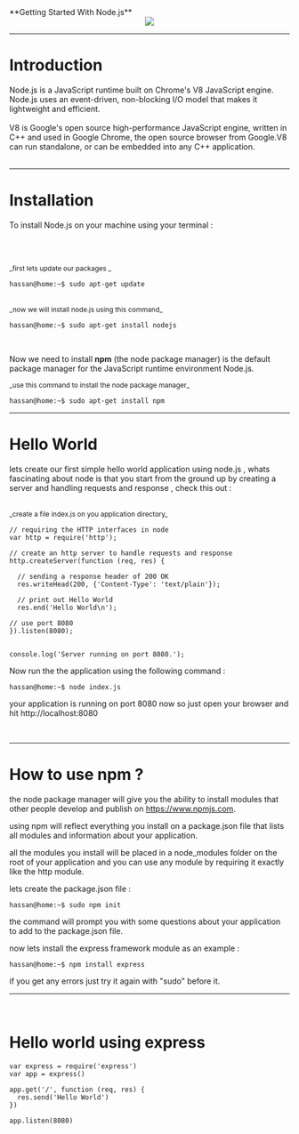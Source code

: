 
<div id="node">
**Getting Started With Node.js**
<center><img src="https://nodejs.org/static/images/logos/nodejs-new-white-pantone.png"/></center>
<hr/>
<h1>Introduction</h1>
Node.js is a JavaScript runtime built on Chrome's V8 JavaScript engine. Node.js uses an event-driven, non-blocking I/O model that makes it lightweight and efficient. 
<br/><br/>
V8 is Google's open source high-performance JavaScript engine, written in C++ and used in Google Chrome, the open source browser from Google.V8 can run standalone, or can be embedded into any C++ application.
<br/><br/>
<hr/>
<h1>Installation</h1>

To install Node.js on your machine using your terminal :

<br/><br/>
<div style="font-size:12px">_first lets update our packages _</div>

```
hassan@home:~$ sudo apt-get update
```
<br/>
<div style="font-size:12px">_now we will install node.js using this command_</div>


```
hassan@home:~$ sudo apt-get install nodejs
```

<br/>


Now we need to install **npm** (the node package manager) is the default package manager for the JavaScript runtime environment Node.js.

<div style="font-size:12px">_use this command to install the node package manager_</div>

```
hassan@home:~$ sudo apt-get install npm

```

<hr/>
<h1>Hello World</h1>

lets create our first simple hello world application using node.js , whats fascinating about node is that you start from the ground up by creating a server and handling requests and response , check this out :

<br/>
<div style="font-size:12px">_create a file index.js on you application directory_</div>

```
// requiring the HTTP interfaces in node
var http = require('http');

// create an http server to handle requests and response
http.createServer(function (req, res) {

  // sending a response header of 200 OK
  res.writeHead(200, {'Content-Type': 'text/plain'});

  // print out Hello World
  res.end('Hello World\n');

// use port 8080
}).listen(8080);


console.log('Server running on port 8080.');
```

Now run the the application using the following command :

```
hassan@home:~$ node index.js
```

your application is running on port 8080 now so just open your browser and hit http://localhost:8080

<br/>
<hr/>
<h1>How to use npm ? </h1>

the node package manager will give you the ability to install modules that other people develop and publish on https://www.npmjs.com.

using npm will reflect everything you install on a package.json file that lists all modules and information about your application.

all the modules you install will be placed in a node_modules folder on the root of your application and you can use any module by requiring it exactly like the http module.

lets create the package.json file :

 ```
hassan@home:~$ sudo npm init 

```

the command will prompt you with some questions about your application to add to the package.json file.

now lets install the express framework module as an example :

 ```
hassan@home:~$ npm install express

```

if you get any errors just try it again with "sudo" before it.


<hr/>
<br/>
<h1>Hello world using express</h1>

```
var express = require('express')
var app = express()
 
app.get('/', function (req, res) {
  res.send('Hello World')
})
 
app.listen(8080)
```

</div>